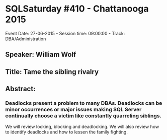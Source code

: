 # SQLSaturday #410 - Chattanooga 2015
Event Date: 27-06-2015 - Session time: 09:00:00 - Track: DBA/Administration
## Speaker: William Wolf
## Title: Tame the sibling rivalry
## Abstract:
### Deadlocks present a problem to many DBAs.  Deadlocks can be minor occurrences or major issues making SQL Server continually choose a victim like constantly quarreling siblings.

We will review locking, blocking and deadlocking.  We will also review how to identify deadlocks and how to lessen the family fighting.
